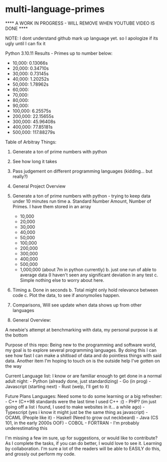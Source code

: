 # multi-language-primes

**** A WORK IN PROGRESS - WILL REMOVE WHEN YOUTUBE VIDEO IS DONE ****

NOTE: I dont understand github mark up language yet. so I apologize if its ugly until I can fix it

Python 3.10.11 Results - Primes up to number below: 
  - 10,000: 0.13066s
  - 20,000: 0.34710s
  - 30,000: 0.73145s
  - 40,000: 1.20252s
  - 50,000: 1.78962s
  - 60,000:
  - 70,000:
  - 80,000:
  - 90,000:
  - 100,000: 6.25575s
  - 200,000: 22.15655s
  - 300,000: 45.96408s
  - 400,000: 77.85181s
  - 500,000: 117.88279s


Table of Arbitray Things:
1. Generate a ton of prime numbers with python
2. See how long it takes
3. Pass judgement on different programming languages (kidding... but really?)
4. General Project Overview

1. Generate a ton of prime numbers with python - trying to keep data under 10 minutes run time
  a. Standard Number Amount, Number of Primes.  I have them stored in an array
    - 10,000
    - 20,000
    - 30,000
    - 40,000
    - 50,000
    - 100,000
    - 200,000
    - 300,000
    - 400,000
    - 500,000
    - 1,000,000 (about 7m in python currently)
  b. just one run of able to average data (I haven't seen any significant deviation in any test 
  c. Simple nothing else to worry about here.

2. Timing
  a. Done in seconds
  b. Total might only hold relevance between code
  c. Plot the data, to see if anonymolies happen.

3. Comparisons, Will see update when data shows up from other languages

4. General Overview:

  A newbie's attempt at benchmarking with data, my personal purpose is at the bottom

  Purpose of this repo: Being new to the programming and software world, my goal is to explore several programming languages.  By doing this I   can see how fast I can make a shitload of data and do pointless things with said data. Another item I'm hoping to touch on is the outside help I've gotten on the way  

  Current Language list:
  I know or are familiar enough to get done in a normal adult night:
    - Python (already done, just standardizing)
    - Go (in prog)
    - Javascript (starting next)
    - Rust (welp, I'll get to it)
  
  Future Plans Languages:
  Need some to do some learning or a big refresher:
    - C++  (C++98 standards were the last time I used C++ :()
    - PHP? (im just going off a list i found, I used to make websites in it... a while ago)
    - Typescript (yes i know it might just be the same thing as javascript)
    - OCAML (People like it)
    - Haskell (Need to grow out neckbeard)
    - Java (CS 101, in the early 2000s OOF) 
    - COBOL 
    - FORTRAN - I'm probably underestimating this

  I'm missing a few im sure, up for suggestions, or would like to contribute? As I complete the tasks, if you can do better, I would love to see it. Learning by collaboration.  I'm sure a lot of the readers will be able to EASILY do this, and grossly out perform my code.





